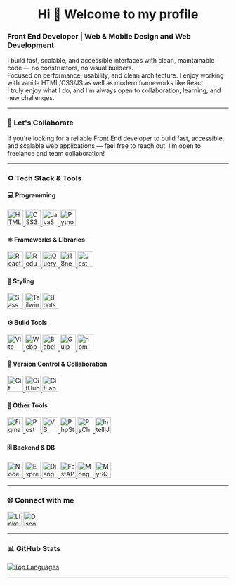 <h1 align="center">Hi 👋 Welcome to my profile</h1>
<h3>Front End Developer | Web & Mobile Design and Web Development</h3>

<p>
 I build fast, scalable, and accessible interfaces with clean, maintainable code — no constructors, no visual builders.<br/> 
 Focused on performance, usability, and clean architecture. I enjoy working with vanilla HTML/CSS/JS as well as modern frameworks like React.<br/> 
 I truly enjoy what I do, and I'm always open to collaboration, learning, and new challenges.
</p>

---

### 🤝 Let's Collaborate

If you're looking for a reliable Front End developer to build fast, accessible, and scalable web applications — feel free to reach out. I’m open to freelance and team collaboration!

---

### ⚙️ Tech Stack & Tools

#### 💻 Programming
<p align="left">
  <a href="https://developer.mozilla.org/en-US/docs/Web/HTML" target="_blank" rel="noreferrer">
   <img src="https://raw.githubusercontent.com/danielcranney/readme-generator/main/public/icons/skills/html5-colored.svg" width="36" alt="HTML5" />
 </a>
 <a href="https://developer.mozilla.org/en-US/docs/Web/CSS" target="_blank" rel="noreferrer">
   <img src="https://raw.githubusercontent.com/danielcranney/readme-generator/main/public/icons/skills/css3-colored.svg" width="36" alt="CSS3" />
 </a>
 <a href="https://developer.mozilla.org/en-US/docs/Web/JavaScript" target="_blank" rel="noreferrer">
   <img src="https://raw.githubusercontent.com/danielcranney/readme-generator/main/public/icons/skills/javascript-colored.svg" width="36" alt="JavaScript" />
 </a>
 <a href="https://www.python.org/" target="_blank" rel="noreferrer">
   <img src="https://raw.githubusercontent.com/danielcranney/readme-generator/main/public/icons/skills/python-colored.svg" width="36" alt="Python" />
 </a>
</p>

#### ⚛️ Frameworks & Libraries
<p align="left">
  <a href="https://reactjs.org/" target="_blank" rel="noreferrer">
    <img src="https://raw.githubusercontent.com/danielcranney/readme-generator/main/public/icons/skills/react-colored.svg" width="36" alt="React" />
  </a>
  <a href="https://redux.js.org/" target="_blank" rel="noreferrer">
    <img src="https://raw.githubusercontent.com/danielcranney/readme-generator/main/public/icons/skills/redux-colored.svg" width="36" alt="Redux" />
  </a>
  <a href="https://jquery.com/" target="_blank" rel="noreferrer">
    <img src="https://raw.githubusercontent.com/danielcranney/readme-generator/main/public/icons/skills/jquery-colored.svg" width="36" alt="jQuery" />
  </a>
  <a href="https://www.i18next.com/" target="_blank" rel="noreferrer">
    <img src="https://www.vectorlogo.zone/logos/i18next/i18next-icon.svg" width="36" alt="i18next" />
  </a>
  <a href="https://jestjs.io/" target="_blank" rel="noreferrer">
    <img src="https://www.svgrepo.com/show/353930/jest.svg" width="36" alt="Jest" />
  </a>
</p>

#### 🎨 Styling
<p align="left">
  <a href="https://sass-lang.com/" target="_blank" rel="noreferrer">
    <img src="https://raw.githubusercontent.com/danielcranney/readme-generator/main/public/icons/skills/sass-colored.svg" width="36" alt="Sass" />
  </a>
  <a href="https://tailwindcss.com/" target="_blank" rel="noreferrer">
    <img src="https://raw.githubusercontent.com/danielcranney/readme-generator/main/public/icons/skills/tailwindcss-colored.svg" width="36" alt="TailwindCSS" />
  </a>
  <a href="https://getbootstrap.com/" target="_blank" rel="noreferrer">
    <img src="https://icons.getbootstrap.com/assets/img/icons-hero.png" width="36" alt="Bootstrap" />
  </a>
</p>

#### ⚙️ Build Tools
<p align="left">
  <a href="https://vitejs.dev/" target="_blank" rel="noreferrer">
   <img src="https://raw.githubusercontent.com/danielcranney/readme-generator/main/public/icons/skills/vite-colored.svg" width="36" alt="Vite" />
  </a>
  <a href="https://webpack.js.org/" target="_blank" rel="noreferrer">
   <img src="https://raw.githubusercontent.com/danielcranney/readme-generator/main/public/icons/skills/webpack-colored.svg" width="36" alt="Webpack" />
  </a>
  <a href="https://babeljs.io/" target="_blank" rel="noreferrer">
   <img src="https://cdn.jsdelivr.net/gh/devicons/devicon@latest/icons/babel/babel-original.svg" width="36" alt="Babel" />
  </a>
  <a href="https://gulpjs.com/" target="_blank" rel="noreferrer">
   <img src="https://cdn.jsdelivr.net/gh/devicons/devicon/icons/gulp/gulp-plain.svg" width="36" alt="Gulp" />
  </a>
  <a href="https://www.npmjs.com/" target="_blank" rel="noreferrer">
   <img src="https://cdn.jsdelivr.net/gh/devicons/devicon/icons/npm/npm-original-wordmark.svg" width="36" alt="npm" />
  </a>
</p>

#### 🔧 Version Control & Collaboration
<p align="left">
 <a href="https://git-scm.com/" target="_blank" rel="noreferrer">
   <img src="https://cdn.jsdelivr.net/gh/devicons/devicon/icons/git/git-original.svg" width="36" alt="Git" />
 </a>
 <a href="https://desktop.github.com/" target="_blank" rel="noreferrer">
   <img src="https://upload.wikimedia.org/wikipedia/commons/thumb/a/ae/Github-desktop-logo-symbol.svg/192px-Github-desktop-logo-symbol.svg.png?20200316183539" width="36"  alt="GitHub" />
 </a>
 <a href="https://about.gitlab.com/" target="_blank" rel="noreferrer">
   <img src="https://cdn.jsdelivr.net/gh/devicons/devicon/icons/gitlab/gitlab-original.svg" width="36" alt="GitLab" />
 </a>
</p>

#### 🧰 Other Tools
<p align="left">
  <a href="https://www.figma.com/" target="_blank" rel="noreferrer">
    <img src="https://raw.githubusercontent.com/danielcranney/readme-generator/main/public/icons/skills/figma-colored.svg" width="36" alt="Figma" />
  </a>
  <a href="https://www.postman.com/" target="_blank" rel="noreferrer">
    <img src="https://cdn.jsdelivr.net/gh/devicons/devicon/icons/postman/postman-original.svg" width="36" alt="Postman" />
  </a>
  <a href="https://code.visualstudio.com/" target="_blank" rel="noreferrer">
    <img src="https://cdn.jsdelivr.net/gh/devicons/devicon/icons/vscode/vscode-original.svg" width="36" alt="VS Code" />
  </a>
  <a href="https://www.jetbrains.com/phpstorm/" target="_blank" rel="noreferrer">
    <img src="https://www.svgrepo.com/show/354184/phpstorm.svg" width="36" alt="PhpStorm" />
  </a>
  <a href="https://www.jetbrains.com/pycharm/" target="_blank" rel="noreferrer">
    <img src="https://www.svgrepo.com/show/354237/pycharm.svg" width="36" alt="PyCharm" />
  </a>
  <a href="https://www.jetbrains.com/idea/" target="_blank" rel="noreferrer">
    <img src="https://www.svgrepo.com/show/353906/intellij-idea.svg" width="36" alt="IntelliJ IDEA" />
  </a>
</p>

#### 🗄️ Backend & DB
<p align="left">
  <a href="https://nodejs.org/en/" target="_blank" rel="noreferrer">
    <img src="https://raw.githubusercontent.com/danielcranney/readme-generator/main/public/icons/skills/nodejs-colored.svg" width="36" alt="Node.js" />
  </a>
  <a href="https://expressjs.com/" target="_blank" rel="noreferrer">
    <img src="https://raw.githubusercontent.com/danielcranney/readme-generator/main/public/icons/skills/express-colored.svg" width="36" alt="Express" />
  </a>
  <a href="https://www.djangoproject.com/" target="_blank" rel="noreferrer">
    <img src="https://raw.githubusercontent.com/danielcranney/readme-generator/main/public/icons/skills/django-colored.svg" width="36" alt="Django" />
  </a>
  <a href="https://fastapi.tiangolo.com/" target="_blank" rel="noreferrer">
    <img src="https://raw.githubusercontent.com/danielcranney/readme-generator/main/public/icons/skills/fastapi-colored.svg" width="36" alt="FastAPI" />
  </a>
  <a href="https://www.mongodb.com/" target="_blank" rel="noreferrer">
    <img src="https://raw.githubusercontent.com/danielcranney/readme-generator/main/public/icons/skills/mongodb-colored.svg" width="36" alt="MongoDB" />
  </a>
  <a href="https://www.mysql.com/" target="_blank" rel="noreferrer">
    <img src="https://raw.githubusercontent.com/danielcranney/readme-generator/main/public/icons/skills/mysql-colored.svg" width="36" alt="MySQL" />
  </a>
<!--   <a href="https://www.docker.com/" target="_blank" rel="noreferrer">
    <img src="https://www.svgrepo.com/show/349342/docker.svg" width="36" alt="Docker" />
  </a>  -->
</p>

---

### 🌐 Connect with me

<p align="left">
  <a href="https://www.linkedin.com/in/oleksandr-lynnyk-517104295/" target="_blank">
    <img src="https://raw.githubusercontent.com/danielcranney/readme-generator/main/public/icons/socials/linkedin.svg" width="32" alt="LinkedIn" />
  </a>
  <a href="https://discord.com/users/lexandrl" target="_blank">
    <img src="https://raw.githubusercontent.com/danielcranney/readme-generator/main/public/icons/socials/discord.svg" width="32" alt="Discord" />
  </a>

</p>

---

### 📊 GitHub Stats

<p align="left">
  <a href="https://github.com/alex-lyn">
    <img src="https://github-readme-stats.vercel.app/api/top-langs/?username=alex-lyn&layout=compact&langs_count=10&title_color=0f172a&text_color=0f172a&bg_color=ffffff&hide_border=true&locale=en&custom_title=Top%20Languages" alt="Top Languages" />
  </a>
</p>

---



